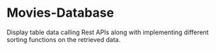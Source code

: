 # Movies-Database
Display table data calling Rest APIs along with implementing different sorting functions on the retrieved data.
